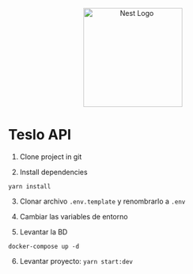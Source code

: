 <p align="center">
  <a href="http://nestjs.com/" target="blank"><img src="https://nestjs.com/img/logo-small.svg" width="200" alt="Nest Logo" /></a>
</p>


# Teslo API

1. Clone project in git

2. Install dependencies
```
yarn install
```

3. Clonar archivo ```.env.template``` y renombrarlo a ```.env```

4. Cambiar las variables de entorno

5. Levantar la BD
```
docker-compose up -d
```

6. Levantar proyecto:
```yarn start:dev```


